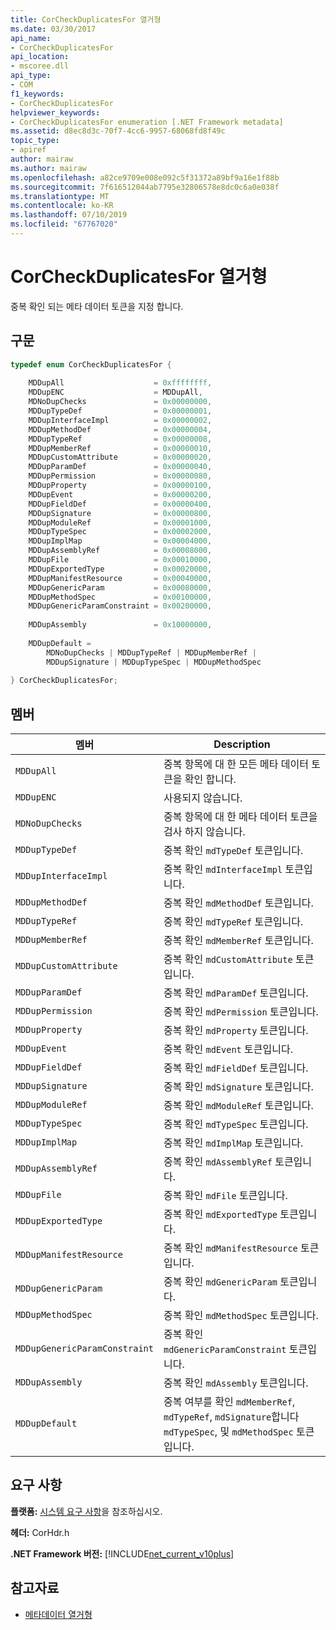 ```yaml
---
title: CorCheckDuplicatesFor 열거형
ms.date: 03/30/2017
api_name:
- CorCheckDuplicatesFor
api_location:
- mscoree.dll
api_type:
- COM
f1_keywords:
- CorCheckDuplicatesFor
helpviewer_keywords:
- CorCheckDuplicatesFor enumeration [.NET Framework metadata]
ms.assetid: d8ec8d3c-70f7-4cc6-9957-68068fd8f49c
topic_type:
- apiref
author: mairaw
ms.author: mairaw
ms.openlocfilehash: a82ce9709e008e092c5f31372a89bf9a16e1f88b
ms.sourcegitcommit: 7f616512044ab7795e32806578e8dc0c6a0e038f
ms.translationtype: MT
ms.contentlocale: ko-KR
ms.lasthandoff: 07/10/2019
ms.locfileid: "67767020"
---
```

# <a name="corcheckduplicatesfor-enumeration"></a>CorCheckDuplicatesFor 열거형
중복 확인 되는 메타 데이터 토큰을 지정 합니다.  
  
## <a name="syntax"></a>구문  
  
```cpp  
typedef enum CorCheckDuplicatesFor {  
  
    MDDupAll                    = 0xffffffff,  
    MDDupENC                    = MDDupAll,  
    MDNoDupChecks               = 0x00000000,  
    MDDupTypeDef                = 0x00000001,  
    MDDupInterfaceImpl          = 0x00000002,  
    MDDupMethodDef              = 0x00000004,  
    MDDupTypeRef                = 0x00000008,  
    MDDupMemberRef              = 0x00000010,  
    MDDupCustomAttribute        = 0x00000020,  
    MDDupParamDef               = 0x00000040,  
    MDDupPermission             = 0x00000080,  
    MDDupProperty               = 0x00000100,  
    MDDupEvent                  = 0x00000200,  
    MDDupFieldDef               = 0x00000400,  
    MDDupSignature              = 0x00000800,  
    MDDupModuleRef              = 0x00001000,  
    MDDupTypeSpec               = 0x00002000,  
    MDDupImplMap                = 0x00004000,  
    MDDupAssemblyRef            = 0x00008000,  
    MDDupFile                   = 0x00010000,  
    MDDupExportedType           = 0x00020000,  
    MDDupManifestResource       = 0x00040000,  
    MDDupGenericParam           = 0x00080000,  
    MDDupMethodSpec             = 0x00100000,  
    MDDupGenericParamConstraint = 0x00200000,  
  
    MDDupAssembly               = 0x10000000,  
  
    MDDupDefault =   
        MDNoDupChecks | MDDupTypeRef | MDDupMemberRef |   
        MDDupSignature | MDDupTypeSpec | MDDupMethodSpec  
  
} CorCheckDuplicatesFor;  
```  
  
## <a name="members"></a>멤버  
  
|멤버|Description|  
|------------|-----------------|  
|`MDDupAll`|중복 항목에 대 한 모든 메타 데이터 토큰을 확인 합니다.|  
|`MDDupENC`|사용되지 않습니다.|  
|`MDNoDupChecks`|중복 항목에 대 한 메타 데이터 토큰을 검사 하지 않습니다.|  
|`MDDupTypeDef`|중복 확인 `mdTypeDef` 토큰입니다.|  
|`MDDupInterfaceImpl`|중복 확인 `mdInterfaceImpl` 토큰입니다.|  
|`MDDupMethodDef`|중복 확인 `mdMethodDef` 토큰입니다.|  
|`MDDupTypeRef`|중복 확인 `mdTypeRef` 토큰입니다.|  
|`MDDupMemberRef`|중복 확인 `mdMemberRef` 토큰입니다.|  
|`MDDupCustomAttribute`|중복 확인 `mdCustomAttribute` 토큰입니다.|  
|`MDDupParamDef`|중복 확인 `mdParamDef` 토큰입니다.|  
|`MDDupPermission`|중복 확인 `mdPermission` 토큰입니다.|  
|`MDDupProperty`|중복 확인 `mdProperty` 토큰입니다.|  
|`MDDupEvent`|중복 확인 `mdEvent` 토큰입니다.|  
|`MDDupFieldDef`|중복 확인 `mdFieldDef` 토큰입니다.|  
|`MDDupSignature`|중복 확인 `mdSignature` 토큰입니다.|  
|`MDDupModuleRef`|중복 확인 `mdModuleRef` 토큰입니다.|  
|`MDDupTypeSpec`|중복 확인 `mdTypeSpec` 토큰입니다.|  
|`MDDupImplMap`|중복 확인 `mdImplMap` 토큰입니다.|  
|`MDDupAssemblyRef`|중복 확인 `mdAssemblyRef` 토큰입니다.|  
|`MDDupFile`|중복 확인 `mdFile` 토큰입니다.|  
|`MDDupExportedType`|중복 확인 `mdExportedType` 토큰입니다.|  
|`MDDupManifestResource`|중복 확인 `mdManifestResource` 토큰입니다.|  
|`MDDupGenericParam`|중복 확인 `mdGenericParam` 토큰입니다.|  
|`MDDupMethodSpec`|중복 확인 `mdMethodSpec` 토큰입니다.|  
|`MDDupGenericParamConstraint`|중복 확인 `mdGenericParamConstraint` 토큰입니다.|  
|`MDDupAssembly`|중복 확인 `mdAssembly` 토큰입니다.|  
|`MDDupDefault`|중복 여부를 확인 `mdMemberRef`, `mdTypeRef`, `mdSignature`합니다 `mdTypeSpec`, 및 `mdMethodSpec` 토큰입니다.|  
  
## <a name="requirements"></a>요구 사항  
 **플랫폼:** [시스템 요구 사항](../../../../docs/framework/get-started/system-requirements.md)을 참조하십시오.  
  
 **헤더:** CorHdr.h  
  
 **.NET Framework 버전:** [!INCLUDE[net_current_v10plus](../../../../includes/net-current-v10plus-md.md)]  
  
## <a name="see-also"></a>참고자료

- [메타데이터 열거형](../../../../docs/framework/unmanaged-api/metadata/metadata-enumerations.md)
